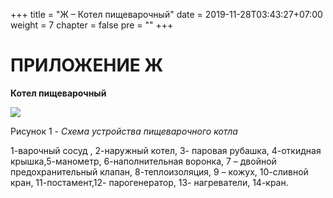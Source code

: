 +++
title = "Ж – Котел пищеварочный"
date = 2019-11-28T03:43:27+07:00
weight = 7
chapter = false
pre = ""
+++

# ПРИЛОЖЕНИЕ Ж

**Котел пищеварочный**

![](/food-organizations/images/media2/p7-1.png)

Рисунок 1 - *Схема устройства пищеварочного котла*

1-варочный сосуд , 2-наружный котел, 3- паровая рубашка, 4-откидная крышка,5-манометр, 6-наполнительная воронка, 7 – двойной предохранительный клапан, 8-теплоизоляция, 9 – кожух, 10-сливной кран, 11-постамент,12- парогенератор, 13- нагреватели, 14-кран.
